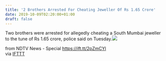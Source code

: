 ```yaml
---
title: '2 Brothers Arrested For Cheating Jeweller Of Rs 1.65 Crore'
date: 2019-10-09T02:20:00+01:00
draft: false
---
```


Two brothers were arrested for allegedly cheating a South Mumbai jeweller to the tune of Rs 1.65 crore, police said on Tuesday.![](http://feeds.feedburner.com/~r/NDTV-LatestNews/~4/L-Xk4RQLn1Q)  
  
from NDTV News - Special https://ift.tt/2pZmCYl  
via [IFTTT](https://ifttt.com/?ref=da&site=blogger)